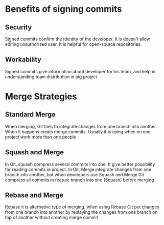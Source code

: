 # Benefits of signing commits

## Security

Signed commits confirm the identity of the developer. It is doesn't allow editing unauthorized user. It is helpful for open-source repositories.

## Workability

Signed commits give information about developer for his team, and help in understanding team distribution in big project

# Merge Strategies

## Standard Merge

When merging, Git tries to integrate changes from one branch into another. When it happens creats merge commits. Usually it is using when on one project work more than one people

## Squash and Merge

In Git, squash compress several commits into one. It give better possibility for reading commits in project.
In Git, Merge integrate changes from one branch into another, but when developers use Squash and Merge Git compress all commits in feature branch into one (Squash) before merging

## Rebase and Merge

Rebase it is alternative type of merging, when using Rebase Git put changes from one branch into another by replaying the changes from one branch on top of another without creating merge commit

